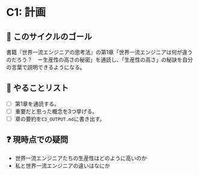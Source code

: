 # C1: 計画

## 🎯 このサイクルのゴール
書籍『世界一流エンジニアの思考法』の第1章「世界一流エンジニアは何が違うのだろう？　ー生産性の高さの秘密」を通読し、「生産性の高さ」の秘訣を自分の言葉で説明できるようになる。

## 📝 やることリスト
- [ ] 第1章を通読する。
- [ ] 重要だと思った概念を3つ挙げる。
- [ ] 章の要約を`C3_OUTPUT.md`に書き出す。

## ❓ 現時点での疑問
- 世界一流エンジニアたちの生産性はどのように高いのか
- 私と世界一流エンジニアの違いはなにか